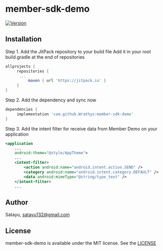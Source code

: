 # member-sdk-demo

[![Version](https://jitpack.io/v/Wrathys/member-sdk-demo.svg)](https://jitpack.io/#Wrathys/member-sdk-demo)

## Installation

Step 1. Add the JitPack repository to your build file
Add it in your root build.gradle at the end of repositories
```gradle
allprojects {
     repositories {
	  ...
          maven { url 'https://jitpack.io' }
     }
}
```
Step 2. Add the dependency and sync now
```gradle
dependencies {
     implementation 'com.github.Wrathys:member-sdk-demo'
}
```
Step 3. Add the intent filter for receive data from Member Demo on your application
```xml
<application
    ...
    android:theme="@style/AppTheme">
    ...
    <intent-filter>
        <action android:name="android.intent.action.SEND" />
        <category android:name="android.intent.category.DEFAULT" />
        <data android:mimeType="@string/type_text" />
    </intent-filter>
    ...
```
## Author

Satayu, satayu132@gmail.com

## License

member-sdk-demo is available under the MIT license. See the [LICENSE](https://github.com/Wrathys/member-sdk-demo/blob/master/LICENSE)
